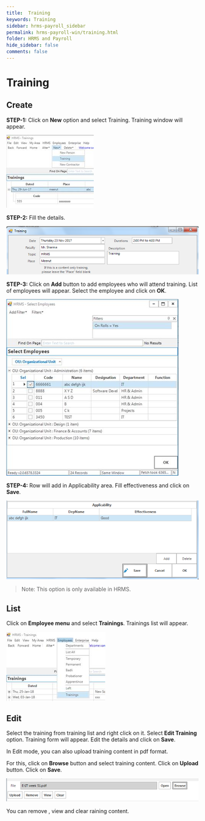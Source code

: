 ```yaml
---
title:  Training
keywords: Training
sidebar: hrms-payroll_sidebar
permalink: hrms-payroll-win/training.html
folder: HRMS and Payroll
hide_sidebar: false
comments: false
---
```


# Training


## Create

**STEP-1:** Click on **New** option and select Training. Training window will appear.

![](/images/new-training.jpg)

 

**STEP-2:** Fill the details.

![](/images/training.png)
 

**STEP-3:** Click on **Add** button to add employees who will attend training.  List of employees will appear. Select the employee and click on **OK**.

![](/images/select-employee.jpg)

**STEP-4:** Row will add in Applicability area. Fill effectiveness and click on **Save**.

![](/images/Applicability.png)

 

 

> Note: This option is only available in HRMS.

 

## List

Click on **Employee menu** and select **Trainings**. Trainings list will appear.

![](/images/list-training.jpg)

## Edit

Select the training from training list and right click on it. Select **Edit Training** option. Training form will appear. Edit the details and click on **Save**.

In Edit mode, you can also upload training content in pdf format.

For this, click on **Browse** button and select training content. Click on **Upload** button. Click on **Save**.

![](/images/edit-training.png)

You can remove , view and clear raining content. 